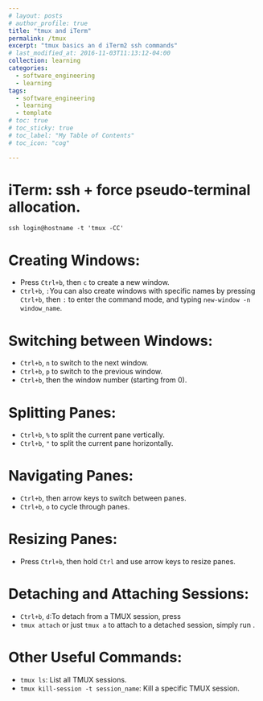 ```yaml
---
# layout: posts
# author_profile: true
title: "tmux and iTerm"
permalink: /tmux
excerpt: "tmux basics an d iTerm2 ssh commands"
# last_modified_at: 2016-11-03T11:13:12-04:00
collection: learning
categories:
  - software_engineering
  - learning
tags:
  - software_engineering
  - learning
  - template
# toc: true
# toc_sticky: true
# toc_label: "My Table of Contents"
# toc_icon: "cog"

---
```


# iTerm: ssh +  force pseudo-terminal allocation.

```
ssh login@hostname -t 'tmux -CC'
```

# **Creating Windows:**

- Press `Ctrl+b`, then `c` to create a new window.
- `Ctrl+b`, `:`You can also create windows with specific names by pressing `Ctrl+b`, then `:` to enter the command mode, and typing `new-window -n window_name`.

# **Switching between Windows:**

- `Ctrl+b`, `n` to switch to the next window.
- `Ctrl+b`, `p` to switch to the previous window.
-  `Ctrl+b`, then the window number (starting from 0).

# **Splitting Panes:**

- `Ctrl+b`, `%` to split the current pane vertically.
- `Ctrl+b`, `"` to split the current pane horizontally.

# **Navigating Panes:**

- `Ctrl+b`, then arrow keys to switch between panes.
- `Ctrl+b`, `o` to cycle through panes.

# **Resizing Panes:**

- Press `Ctrl+b`, then hold `Ctrl` and use arrow keys to resize panes.

# **Detaching and Attaching Sessions:**

- `Ctrl+b`, `d`:To detach from a TMUX session, press 
- `tmux attach` or just `tmux a` to attach to a detached session, simply run .

# **Other Useful Commands:**
 
- `tmux ls`: List all TMUX sessions.
- `tmux kill-session -t session_name`: Kill a specific TMUX session.
